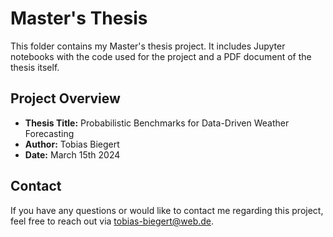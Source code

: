 # Master's Thesis

This folder contains my Master's thesis project. It includes Jupyter notebooks with the code used for the project and a PDF document of the thesis itself.

## Project Overview

- **Thesis Title:** Probabilistic Benchmarks for Data-Driven Weather Forecasting
- **Author:** Tobias Biegert
- **Date:** March 15th 2024

## Contact

If you have any questions or would like to contact me regarding this project, feel free to reach out via tobias-biegert@web.de.
